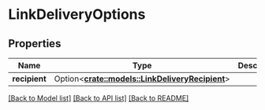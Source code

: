 # LinkDeliveryOptions

## Properties

Name | Type | Description | Notes
------------ | ------------- | ------------- | -------------
**recipient** | Option<[**crate::models::LinkDeliveryRecipient**](LinkDeliveryRecipient.md)> |  | [optional]

[[Back to Model list]](../README.md#documentation-for-models) [[Back to API list]](../README.md#documentation-for-api-endpoints) [[Back to README]](../README.md)



